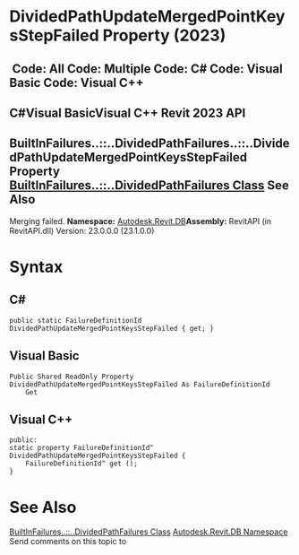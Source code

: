 # DividedPathUpdateMergedPointKeysStepFailed Property (2023)

﻿
 Code: All Code: Multiple Code: C# Code: Visual Basic Code: Visual C++   
---  
C#Visual BasicVisual C++
Revit 2023 API  
---  
BuiltInFailures..::..DividedPathFailures..::..DividedPathUpdateMergedPointKeysStepFailed Property   
[BuiltInFailures..::..DividedPathFailures Class](96557f40-4ea3-021a-cde7-1f67aeef1a16.md "BuiltInFailures.DividedPathFailures Class") See Also  
---  
Merging failed. 
**Namespace:** [Autodesk.Revit.DB](87546ba7-461b-c646-cbb1-2cb8f5bff8b2.md "Autodesk.Revit.DB Namespace")**Assembly:** RevitAPI (in RevitAPI.dll) Version: 23.0.0.0 (23.1.0.0)
# Syntax
C#  
---  
```text
public static FailureDefinitionId DividedPathUpdateMergedPointKeysStepFailed { get; }
```
  
Visual Basic  
---  
```text
Public Shared ReadOnly Property DividedPathUpdateMergedPointKeysStepFailed As FailureDefinitionId
	Get
```
  
Visual C++  
---  
```text
public:
static property FailureDefinitionId^ DividedPathUpdateMergedPointKeysStepFailed {
	FailureDefinitionId^ get ();
}
```
  
# See Also
[BuiltInFailures..::..DividedPathFailures Class](96557f40-4ea3-021a-cde7-1f67aeef1a16.md "BuiltInFailures.DividedPathFailures Class")
[Autodesk.Revit.DB Namespace](87546ba7-461b-c646-cbb1-2cb8f5bff8b2.md "Autodesk.Revit.DB Namespace")
Send comments on this topic to 